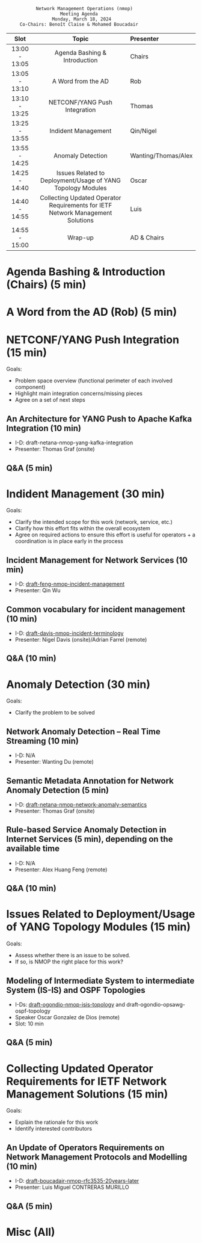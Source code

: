 
               Network Management Operations (nmop)
                        Meeting Agenda
                     Monday, March 18, 2024
         Co-Chairs: Benoît Claise & Mohamed Boucadair



| Slot          | Topic              | Presenter      |
|:-------------:|:-----------------:|:----------------|
| 13:00 - 13:05 | Agenda Bashing & Introduction| Chairs    |
| 13:05 - 13:10 | A Word from the AD | Rob    |
| 13:10 - 13:25  | NETCONF/YANG Push Integration | Thomas    |
| 13:25 - 13:55 | Indident Management | Qin/Nigel    |
| 13:55 - 14:25 |  Anomaly Detection | Wanting/Thomas/Alex   |
| 14:25 - 14:40 | Issues Related to Deployment/Usage of YANG Topology Modules | Oscar    |
| 14:40 - 14:55 | Collecting Updated Operator Requirements for IETF Network Management Solutions | Luis    |
| 14:55 - 15:00 | Wrap-up | AD & Chairs    |


# Agenda Bashing & Introduction (Chairs) (5 min)
# A Word from the AD (Rob) (5 min)
   
# NETCONF/YANG Push Integration (15 min)

Goals: 
* Problem space overview (functional perimeter of each involved component)
* Highlight main integration concerns/missing pieces
* Agree on a set of next steps

## An Architecture for YANG Push to Apache Kafka Integration (10 min)

   - I-D: draft-netana-nmop-yang-kafka-integration
   - Presenter: Thomas Graf (onsite)

## Q&A (5 min)

# Indident Management (30 min)

Goals: 
* Clarify the intended scope for this work (network, service, etc.)
* Clarify how this effort fits within the overall ecosystem
* Agree on required actions to ensure this effort is useful for operators + a coordination is in place early in the process
  
## Incident Management for Network Services (10 min)

   - I-D: [draft-feng-nmop-incident-management](https://datatracker.ietf.org/doc/draft-feng-nmop-incident-management/)
   - Presenter: Qin Wu
     
## Common vocabulary for incident management (10 min)

   - I-D: [draft-davis-nmop-incident-terminology](https://datatracker.ietf.org/doc/draft-davis-nmop-incident-terminology/)
   - Presenter: Nigel Davis (onsite)/Adrian Farrel (remote)

## Q&A (10 min)

# Anomaly Detection (30 min)

Goals: 
* Clarify the problem to be solved

## Network Anomaly Detection – Real Time Streaming (10 min)

   - I-D: N/A   
   - Presenter: Wanting Du (remote)

## Semantic Metadata Annotation for Network Anomaly Detection (5 min)

   - I-D: [draft-netana-nmop-network-anomaly-semantics](https://datatracker.ietf.org/doc/draft-netana-nmop-network-anomaly-semantics/)
   - Presenter: Thomas Graf (onsite)

## Rule-based Service Anomaly Detection in Internet Services (5 min), depending on the available time

   - I-D: N/A
   - Presenter: Alex Huang Feng (remote)

## Q&A (10 min)

# Issues Related to Deployment/Usage of YANG Topology Modules (15 min)

Goals: 
* Assess whether there is an issue to be solved.
* If so, is NMOP the right place for this work?

## Modeling of Intermediate System to intermediate System (IS-IS) and OSPF Topologies

  - I-Ds: [draft-ogondio-nmop-isis-topology](https://datatracker.ietf.org/doc/draft-ogondio-nmop-isis-topology/) and draft-ogondio-opsawg-ospf-topology
  - Speaker Oscar Gonzalez de Dios (remote)
  - Slot: 10 min

## Q&A (5 min)

# Collecting Updated Operator Requirements for IETF Network Management Solutions (15 min)

Goals: 
* Explain the rationale for this work
* Identify interested contributors
  
## An Update of Operators Requirements on Network Management Protocols and Modelling (10 min)

   - I-D: [draft-boucadair-nmop-rfc3535-20years-later](https://datatracker.ietf.org/doc/draft-boucadair-nmop-rfc3535-20years-later/)
   - Presenter: Luis Miguel CONTRERAS MURILLO

## Q&A (5 min)
    
# Misc (All)
